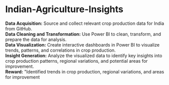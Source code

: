 # Indian-Agriculture-Insights

**Data Acquisition:** Source and collect relevant crop production data for India from GitHub.<br>
**Data Cleaning and Transformation:** Use Power BI to clean, transform, and prepare the data for analysis.<br>
**Data Visualization:** Create interactive dashboards in Power BI to visualize trends, patterns, and correlations in crop production.<br>
**Insight Generation:** Analyze the visualized data to identify key insights into crop production patterns, regional variations, and potential areas for improvement.<br>
**Reward:** "Identified trends in crop production, regional variations, and areas for improvement<br>
